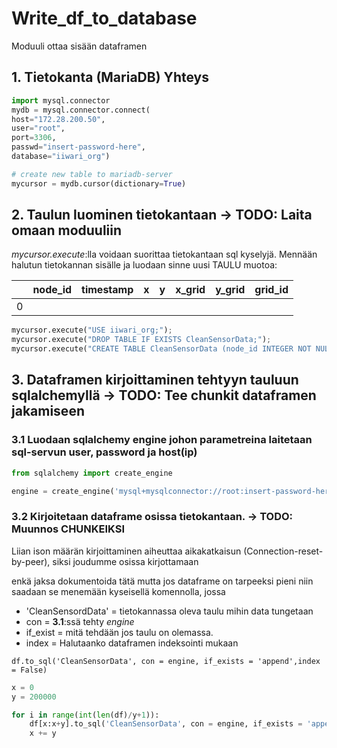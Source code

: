 # Write_df_to_database

Moduuli ottaa sisään dataframen

## 1. Tietokanta (MariaDB) Yhteys


```python
import mysql.connector
mydb = mysql.connector.connect(
host="172.28.200.50",
user="root",
port=3306,
passwd="insert-password-here",
database="iiwari_org")

# create new table to mariadb-server
mycursor = mydb.cursor(dictionary=True)
```
## 2. Taulun luominen tietokantaan -> TODO: Laita omaan moduuliin
*mycursor.execute*:lla voidaan suorittaa tietokantaan sql kyselyjä. Mennään halutun tietokannan sisälle ja luodaan sinne uusi TAULU muotoa:



|          | node_id | timestamp | x   |y  | x_grid|y_grid |grid_id|
| -------- | -------- | -------- | ----|---|---|---|---|
| 0     |      |      | |||


```python
mycursor.execute("USE iiwari_org;");
mycursor.execute("DROP TABLE IF EXISTS CleanSensorData;");
mycursor.execute("CREATE TABLE CleanSensorData (node_id INTEGER NOT NULL,timestamp TEXT,x INTEGER NOT NULL,y INTEGER NOT NULL,x_grid INTEGER NOT NULL,y_grid INTEGER NOT NULL,grid_id INTEGER NOT NULL);");
```

## 3. Dataframen kirjoittaminen tehtyyn tauluun sqlalchemyllä -> TODO: Tee chunkit dataframen jakamiseen


### 3.1 Luodaan sqlalchemy engine johon parametreina laitetaan sql-servun user, password ja host(ip)

```python
from sqlalchemy import create_engine

engine = create_engine('mysql+mysqlconnector://root:insert-password-here@172.28.200.50/iiwari_org')
```


### 3.2 Kirjoitetaan dataframe osissa tietokantaan. -> TODO: Muunnos CHUNKEIKSI

Liian ison määrän kirjoittaminen aiheuttaa aikakatkaisun (Connection-reset-by-peer), siksi joudumme osissa kirjottamaan


enkä jaksa dokumentoida tätä mutta jos dataframe on tarpeeksi pieni niin saadaan se menemään kyseisellä komennolla, jossa
- 'CleanSensordData' = tietokannassa oleva taulu mihin data tungetaan
- con = **3.1**:ssä tehty *engine*
- if_exist = mitä tehdään jos taulu on olemassa.
- index = Halutaanko dataframen indeksointi mukaan

```df.to_sql('CleanSensorData', con = engine, if_exists = 'append',index = False)```
```python
x = 0
y = 200000

for i in range(int(len(df)/y+1)):
    df[x:x+y].to_sql('CleanSensorData', con = engine, if_exists = 'append',index = False)
    x += y
```